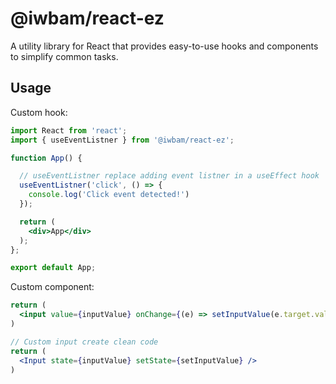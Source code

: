 # @iwbam/react-ez

A utility library for React that provides easy-to-use hooks and components to simplify common tasks.

## Usage
Custom hook:
```jsx
import React from 'react';
import { useEventListner } from '@iwbam/react-ez';

function App() {

  // useEventListner replace adding event listner in a useEffect hook
  useEventListner('click', () => {
    console.log('Click event detected!')
  });

  return (
    <div>App</div>
  );
};

export default App;
```
Custom component:
```jsx
return (
  <input value={inputValue} onChange={(e) => setInputValue(e.target.value)} />
)

// Custom input create clean code
return (
  <Input state={inputValue} setState={setInputValue} />
)
```